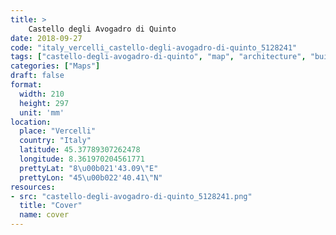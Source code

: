 ```yaml
---
title: > 
    Castello degli Avogadro di Quinto
date: 2018-09-27
code: "italy_vercelli_castello-degli-avogadro-di-quinto_5128241"
tags: ["castello-degli-avogadro-di-quinto", "map", "architecture", "buildings", "Vercelli", "Italy"]
categories: ["Maps"]
draft: false
format:
  width: 210
  height: 297
  unit: 'mm'
location:
  place: "Vercelli"
  country: "Italy"
  latitude: 45.37789307262478
  longitude: 8.361970204561771
  prettyLat: "8\u00b021'43.09\"E"
  prettyLon: "45\u00b022'40.41\"N"
resources:
- src: "castello-degli-avogadro-di-quinto_5128241.png"
  title: "Cover"
  name: cover
---
```


